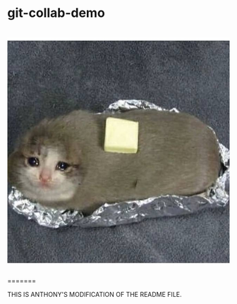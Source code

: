 # git-collab-demo


![collab demo](sadCatPotato.jpg)
=======
=======

THIS IS ANTHONY'S MODIFICATION OF THE README FILE.

